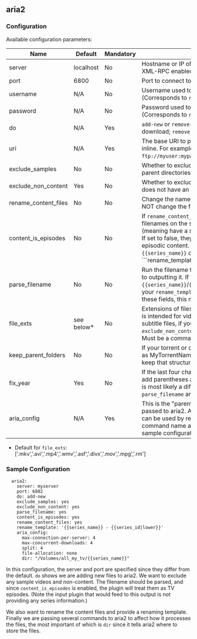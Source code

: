 ## aria2 ##
### Configuration ###
Available configuration parameters:

|Name|Default|Mandatory|Description|
|----|-------|---------|-----------|
|server|localhost|No|Hostname or IP of the server where aria2 is running and has XML-RPC enabled.|
|port|6800|No|Port to connect to on the server listed above.|
|username|N/A|No|Username used to connect to the aria2 XML-RPC server. (Corresponds to ```rpc-user``` in the aria2 config file.)|
|password|N/A|No|Password used to connect to the aria2 XML-RPC server. (Corresponds to ```rpc-passwd``` in the aria2 config file.)
|do|N/A|Yes|```add-new``` or ```remove-completed```. ```add-new``` passes files to aria2 to download; ```remove-completed``` removes them.|
|uri|N/A|Yes|The base URI to pass to aria2. Include Basic Auth parameters inline. For example, ```ftp://myuser:mypass@ftp.example.com:21/path/to/directory```.|
|exclude_samples|No|No|Whether to exclude files containing ```sample``` in their name or parent directories.|
|exclude_non_content|Yes|No|Whether to exclude "non-content" files; that is, anything that does not have an extension listed in ```file_exts``` (see below).|
|rename_content_files|No|No|Change the names of the downloaded files. Not this does NOT change the filenames on the server or in torrents!|
|content_is_episodes|No|No|If ```rename_content_files``` is enabled, choose whether the filenames on the server are to be parsed as episodes (meaning have a series name and series ID/episode number). If set to false, they are assumed to be movies or other non-episodic content. This must be set to Yes if you are using ```{{series_name}}``` or ```{{series_id}}``` in your ```rename_template````.|
|parse_filename|No|No|Run the filename through SeriesParser or MovieParser prior to outputting it. If you wish to use ```{{series_name}}```/```{{series_id}}``` or ```{{movie_name}}```/```{{name}}``` in your ```rename_template``` and your input plugin does not set these fields, this must be set to Yes.|
|file_exts|see below*|No|Extensions of files to exclude as "non-content". The default is intended for video files; this could be expanded to include subtitle files, if you want those. Only has an effect if ```exclude_non_content``` or ```rename_content_files``` is enabled. Must be a comma-separated list enclosed by brackets.|
|keep_parent_folders|No|No|If your torrent or other input has a directory structure, such as MyTorrentName/Sample/Sample.mkv and you want to keep that structure when downloading, set this to Yes.|
|fix_year|Yes|No|If the last four characters of a TV show's name are numbers, add parentheses around them in the output filename, since it is most likely a differentiating year. Only has an effect if ```parse_filename``` and ```rename_content_files``` are both enabled.|
|aria_config|N/A|Yes|This is the "parent folder" of any parameters that should get passed to aria2. Any [command line option](http://aria2.sourceforge.net/manual/en/html/aria2c.html#options) available in aria2 can be used by removing the two dashes (--) in front of the command name and changing ```key=value``` to ```key: value```. See sample configuration below.|

* Default for ```file_exts```: ['.mkv','.avi','.mp4','.wmv','.asf','.divx','.mov','.mpg','.rm']

### Sample Configuration ###
```
  aria2:
    server: myserver
    port: 6802
    do: add-new
    exclude_samples: yes
    exclude_non_content: yes
    parse_filename: yes
    content_is_episodes: yes
    rename_content_files: yes
    rename_template: '{{series_name}} - {{series_id|lower}}'
    aria_config:
      max-connection-per-server: 4
      max-concurrent-downloads: 4
      split: 4
      file-allocation: none
      dir: "/Volumes/all_my_tv/{{series_name}}"
```

In this configuration, the server and port are specified since they differ from the default. ```do``` shows we are adding new files to aria2. We want to exclude any sample videos and non-content. The filename should be parsed, and since ```content_is_episodes``` is enabled, the plugin will treat them as TV episodes. (Note the input plugin that would feed to this output is not providing any series information.)

We also want to rename the content files and provide a renaming template. Finally we are passing several commands to aria2 to affect how it processes the files, the most important of which is ```dir``` since it tells aria2 where to store the files.